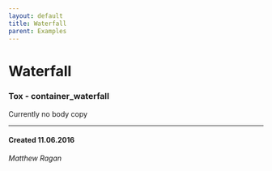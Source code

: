 ```yaml
---
layout: default
title: Waterfall
parent: Examples
---
```


# Waterfall
### Tox - container_waterfall  

Currently no body copy 

---
#### Created 11.06.2016
*Matthew Ragan*